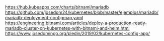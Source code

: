 

https://hub.kubeapps.com/charts/bitnami/mariadb
https://github.com/josedom24/kubernetes/blob/master/ejemplos/mariadb/mariadb-deployment-configmap.yaml
https://engineering.bitnami.com/articles/deploy-a-production-ready-mariadb-cluster-on-kubernetes-with-bitnami-and-helm.html
https://www.josedomingo.org/pledin/2019/02/kubernetes-config-app/


